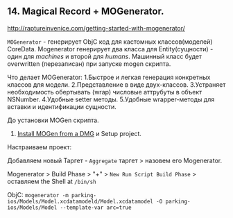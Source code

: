 
## 14. Magical Record + MOGenerator.

http://raptureinvenice.com/getting-started-with-mogenerator/

`MOGenerator` - генерирует ObjC код для кастомных классов(моделей) CoreData. 
Mogenerator генерирует два класса для Entity(cущности) - один для *machines* и второй для *humans*. Машинный класс будет overwritten (перезаписан) при запуске mogen скрипта.

Что делает MOGenerator:
1.Быстрое и легкая генерация конкретных классов для модели.
2.Представление в виде двух-классов.
3.Устраняет необходимость обертывать (wrap) числовые аттрубуты в объект NSNumber.
4.Удобные setter методы.
5.Удобные wrapper-методы для вставки и идентификации сущности.

До установки MOGen скрипта.
1. [Install MOGen from a DMG](http://rentzsch.github.io/mogenerator/) и Setup project.

Настраиваем проект:

Добавляем новый Таргет - `Aggregate` таргет > назовем его Mogenerator.

Mogenerator > Build Phase > "+" > `New Run Script Build Phase` > оставляем the Shell at `/bin/sh`

ObjC:
`mogenerator -m parking-ios/Models/Model.xcdatamodeld/Model.xcdatamodel -O parking-ios/Models/Model --template-var arc=true`

